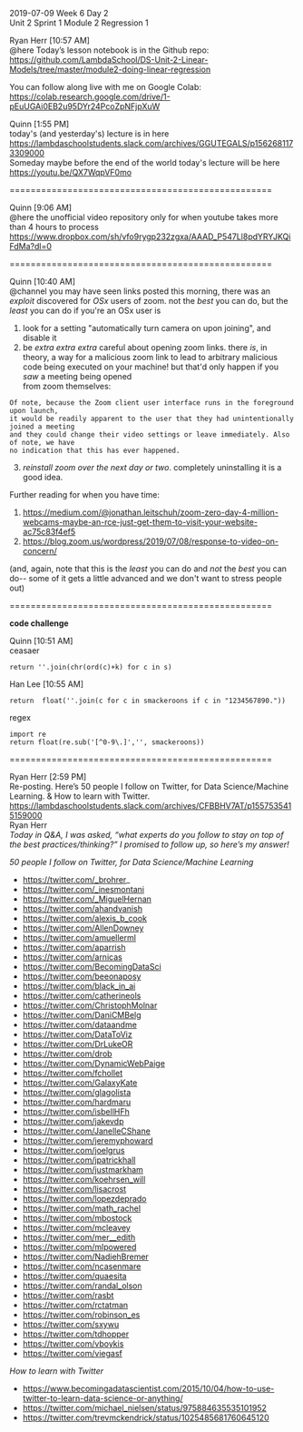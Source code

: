 
2019-07-09 Week 6 Day 2  
Unit 2 Sprint 1 Module 2 Regression 1  

Ryan Herr [10:57 AM]  
@here Today’s lesson notebook is in the Github repo:   
https://github.com/LambdaSchool/DS-Unit-2-Linear-Models/tree/master/module2-doing-linear-regression

You can follow along live with me on Google Colab:   
https://colab.research.google.com/drive/1-pEuUGAi0EB2u95DYr24PcoZpNFjpXuW

Quinn [1:55 PM]  
today's (and yesterday's) lecture is in here  
https://lambdaschoolstudents.slack.com/archives/GGUTEGALS/p1562681173309000  
Someday maybe before the end of the world today's lecture will be here  
https://youtu.be/QX7WqpVF0mo  

==================================================

Quinn [9:06 AM]  
@here the unofficial video repository only for when youtube takes more than 4 hours to process   https://www.dropbox.com/sh/vfo9rygp232zgxa/AAAD_P547Ll8pdYRYJKQiFdMa?dl=0  

==================================================

Quinn [10:40 AM]  
@channel you may have seen links posted this morning, there was an *exploit* discovered for *OSx* users of zoom. not the _best_ you can do, but the _least_ you can do if you're an OSx user is

1. look for a setting "automatically turn camera on upon joining", and disable it  
2. be *extra extra extra* careful about opening zoom links. there _is_, in theory, a way for a malicious zoom link to lead to arbitrary malicious code being executed on your machine! but that'd only happen if you _saw_ a meeting being opened  
from zoom themselves:  
```
Of note, because the Zoom client user interface runs in the foreground upon launch, 
it would be readily apparent to the user that they had unintentionally joined a meeting 
and they could change their video settings or leave immediately. Also of note, we have 
no indication that this has ever happened.
```
3. *reinstall zoom over the next day or two*. completely uninstalling it is a good idea.  

Further reading for when you have time:  
1. https://medium.com/@jonathan.leitschuh/zoom-zero-day-4-million-webcams-maybe-an-rce-just-get-them-to-visit-your-website-ac75c83f4ef5  
2. https://blog.zoom.us/wordpress/2019/07/08/response-to-video-on-concern/  

(and, again, note that this is the _least_ you can do and *not* the _best_ you can do-- some of it gets a little advanced and we don't want to stress people out)   

==================================================  

**code challenge**  

Quinn [10:51 AM]  
ceasaer  
```
return ''.join(chr(ord(c)+k) for c in s)
```

Han Lee [10:55 AM]  
```
return  float(''.join(c for c in smackeroons if c in "1234567890."))
```

regex  
```
import re
return float(re.sub('[^0-9\.]','', smackeroons))
```

==================================================

Ryan Herr [2:59 PM]  
Re-posting. Here’s 50 people I follow on Twitter, for Data Science/Machine Learning. & How to learn with Twitter.  
https://lambdaschoolstudents.slack.com/archives/CFBBHV7AT/p1557535415159000  
Ryan Herr  
_Today in Q&A, I was asked, “what experts do you follow to stay on top of the best practices/thinking?” I promised to follow up, so here’s my answer!_  

*50 people I follow on Twitter, for Data Science/Machine Learning*  
- https://twitter.com/_brohrer_  
- https://twitter.com/_inesmontani
- https://twitter.com/_MiguelHernan
- https://twitter.com/ahandvanish
- https://twitter.com/alexis_b_cook
- https://twitter.com/AllenDowney
- https://twitter.com/amuellerml
- https://twitter.com/aparrish
- https://twitter.com/arnicas
- https://twitter.com/BecomingDataSci
- https://twitter.com/beeonaposy
- https://twitter.com/black_in_ai
- https://twitter.com/catherineols
- https://twitter.com/ChristophMolnar
- https://twitter.com/DaniCMBelg
- https://twitter.com/dataandme
- https://twitter.com/DataToViz
- https://twitter.com/DrLukeOR
- https://twitter.com/drob
- https://twitter.com/DynamicWebPaige
- https://twitter.com/fchollet
- https://twitter.com/GalaxyKate
- https://twitter.com/glagolista
- https://twitter.com/hardmaru
- https://twitter.com/isbellHFh
- https://twitter.com/jakevdp
- https://twitter.com/JanelleCShane
- https://twitter.com/jeremyphoward
- https://twitter.com/joelgrus
- https://twitter.com/jpatrickhall
- https://twitter.com/justmarkham
- https://twitter.com/koehrsen_will
- https://twitter.com/lisacrost
- https://twitter.com/lopezdeprado
- https://twitter.com/math_rachel
- https://twitter.com/mbostock
- https://twitter.com/mcleavey
- https://twitter.com/mer__edith
- https://twitter.com/mlpowered
- https://twitter.com/NadiehBremer
- https://twitter.com/ncasenmare
- https://twitter.com/quaesita
- https://twitter.com/randal_olson
- https://twitter.com/rasbt
- https://twitter.com/rctatman
- https://twitter.com/robinson_es
- https://twitter.com/sxywu
- https://twitter.com/tdhopper
- https://twitter.com/vboykis
- https://twitter.com/viegasf

*How to learn with Twitter*
- https://www.becomingadatascientist.com/2015/10/04/how-to-use-twitter-to-learn-data-science-or-anything/
- https://twitter.com/michael_nielsen/status/975884635535101952
- https://twitter.com/trevmckendrick/status/1025485681760645120
